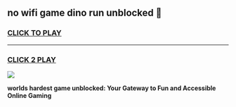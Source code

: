 
## no wifi game dino run unblocked 👋
<h3>
<a href="https://premium.freeplayer.one?title=no_wifi_game_dino_run_unblocked&ref=13F">CLICK TO PLAY</a></h3>
<hr>

<h3>
<a href="https://premium.freeplayer.one?title=no_wifi_game_dino_run_unblocked&ref=13F">CLICK 2 PLAY</a>
  
</h3>

<a href="https://premium.freeplayer.one?title=no_wifi_game_dino_run_unblocked&ref=12F/"><img src="https://clearcache.store/games.png"></a>


**worlds hardest game unblocked: Your Gateway to Fun and Accessible Online Gaming**
